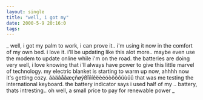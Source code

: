 ```yaml
---
layout: single
title: "well, i got my"
date: 2000-5-9 20:16:0
tags: 
---
```


_
well, i got my palm to work, i can prove it.. i'm using it now in the comfort of my own bed. i love it. i'll be updating like this alot more.. maybe even use the modem to update online while i'm on the road. the batteries are doing very well, i love knowing that i'll always have power to give this little marvel of technology. my electric blanket is starting to warm up now, ahhhh now it's getting cozy. áàäâåãæçñøýßîïìíêëèéóòöôõúùüû that was me testing the international keyboard. the battery indicator says i used half of my .. battery, thats intresting.. oh well, a small price to pay for renewable power
_

